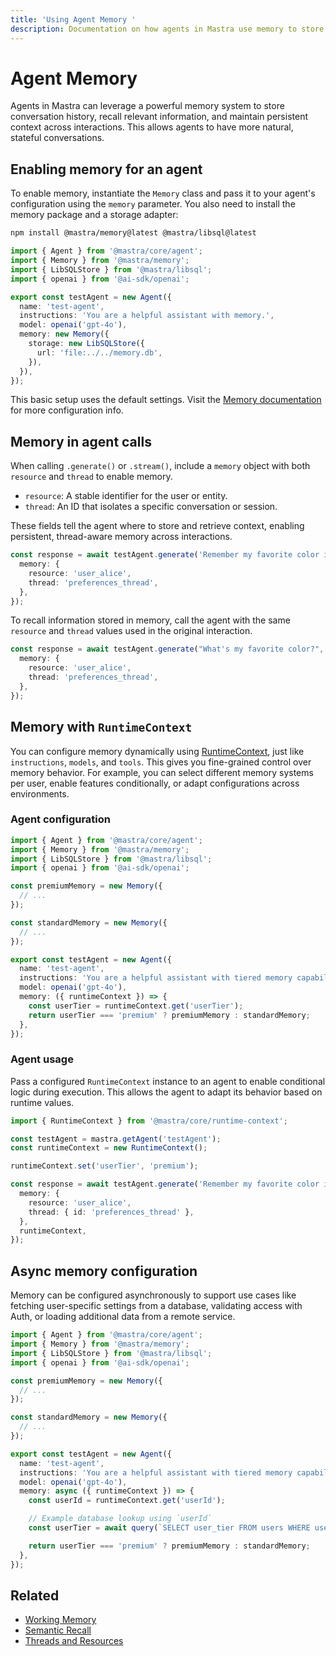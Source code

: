 ```yaml
---
title: 'Using Agent Memory '
description: Documentation on how agents in Mastra use memory to store conversation history and contextual information.
---
```


# Agent Memory

Agents in Mastra can leverage a powerful memory system to store conversation history, recall relevant information, and maintain persistent context across interactions. This allows agents to have more natural, stateful conversations.

## Enabling memory for an agent

To enable memory, instantiate the `Memory` class and pass it to your agent's configuration using the `memory` parameter. You also need to install the memory package and a storage adapter:

```bash npm2yarn copy
npm install @mastra/memory@latest @mastra/libsql@latest
```

```typescript {2-3,10-14} showLineNumbers
import { Agent } from '@mastra/core/agent';
import { Memory } from '@mastra/memory';
import { LibSQLStore } from '@mastra/libsql';
import { openai } from '@ai-sdk/openai';

export const testAgent = new Agent({
  name: 'test-agent',
  instructions: 'You are a helpful assistant with memory.',
  model: openai('gpt-4o'),
  memory: new Memory({
    storage: new LibSQLStore({
      url: 'file:../../memory.db',
    }),
  }),
});
```

This basic setup uses the default settings. Visit the [Memory documentation](../memory/overview) for more configuration info.

## Memory in agent calls

When calling `.generate()` or `.stream()`, include a `memory` object with both `resource` and `thread` to enable memory.

- `resource`: A stable identifier for the user or entity.
- `thread`: An ID that isolates a specific conversation or session.

These fields tell the agent where to store and retrieve context, enabling persistent, thread-aware memory across interactions.

```typescript {3-4}
const response = await testAgent.generate('Remember my favorite color is blue.', {
  memory: {
    resource: 'user_alice',
    thread: 'preferences_thread',
  },
});
```

To recall information stored in memory, call the agent with the same `resource` and `thread` values used in the original interaction.

```typescript {3-4}
const response = await testAgent.generate("What's my favorite color?", {
  memory: {
    resource: 'user_alice',
    thread: 'preferences_thread',
  },
});
```

## Memory with `RuntimeContext`

You can configure memory dynamically using [RuntimeContext](./runtime-context), just like `instructions`, `models`, and `tools`. This gives you fine-grained control over memory behavior. For example, you can select different memory systems per user, enable features conditionally, or adapt configurations across environments.

### Agent configuration

```typescript {18-20} filename="src/mastra/agents/test-agent.ts" showLineNumbers copy
import { Agent } from '@mastra/core/agent';
import { Memory } from '@mastra/memory';
import { LibSQLStore } from '@mastra/libsql';
import { openai } from '@ai-sdk/openai';

const premiumMemory = new Memory({
  // ...
});

const standardMemory = new Memory({
  // ...
});

export const testAgent = new Agent({
  name: 'test-agent',
  instructions: 'You are a helpful assistant with tiered memory capabilities.',
  model: openai('gpt-4o'),
  memory: ({ runtimeContext }) => {
    const userTier = runtimeContext.get('userTier');
    return userTier === 'premium' ? premiumMemory : standardMemory;
  },
});
```

### Agent usage

Pass a configured `RuntimeContext` instance to an agent to enable conditional logic during execution. This allows the agent to adapt its behavior based on runtime values.

```typescript {1,4,6, 13} showLineNumbers copy
import { RuntimeContext } from '@mastra/core/runtime-context';

const testAgent = mastra.getAgent('testAgent');
const runtimeContext = new RuntimeContext();

runtimeContext.set('userTier', 'premium');

const response = await testAgent.generate('Remember my favorite color is blue.', {
  memory: {
    resource: 'user_alice',
    thread: { id: 'preferences_thread' },
  },
  runtimeContext,
});
```

## Async memory configuration

Memory can be configured asynchronously to support use cases like fetching user-specific settings from a database, validating access with Auth, or loading additional data from a remote service.

```typescript {18, 22} filename="src/mastra/agents/test-agent.ts" showLineNumbers copy
import { Agent } from '@mastra/core/agent';
import { Memory } from '@mastra/memory';
import { LibSQLStore } from '@mastra/libsql';
import { openai } from '@ai-sdk/openai';

const premiumMemory = new Memory({
  // ...
});

const standardMemory = new Memory({
  // ...
});

export const testAgent = new Agent({
  name: 'test-agent',
  instructions: 'You are a helpful assistant with tiered memory capabilities.',
  model: openai('gpt-4o'),
  memory: async ({ runtimeContext }) => {
    const userId = runtimeContext.get('userId');

    // Example database lookup using `userId`
    const userTier = await query(`SELECT user_tier FROM users WHERE userId = $1`, [userId]);

    return userTier === 'premium' ? premiumMemory : standardMemory;
  },
});
```

## Related

- [Working Memory](../memory/working-memory)
- [Semantic Recall](../memory/semantic-recall)
- [Threads and Resources](../memory/threads-and-resources)
